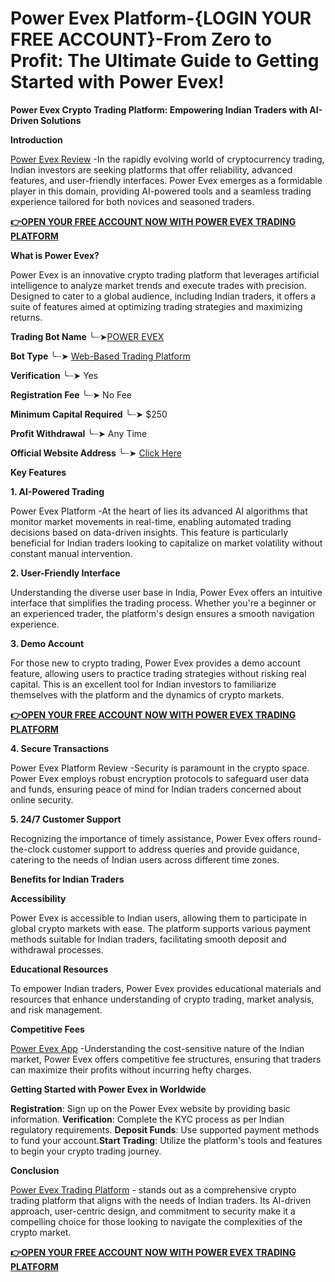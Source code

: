 # Power Evex Platform-{LOGIN YOUR FREE ACCOUNT}-From Zero to Profit: The Ultimate Guide to Getting Started with Power Evex!

**Power Evex Crypto Trading Platform: Empowering Indian Traders with AI-Driven Solutions**

**Introduction**

[Power Evex Review](https://www.cryptoalertscam.com/power-evex-review/) -In the rapidly evolving world of cryptocurrency trading, Indian investors are seeking platforms that offer reliability, advanced features, and user-friendly interfaces. Power Evex emerges as a formidable player in this domain, providing AI-powered tools and a seamless trading experience tailored for both novices and seasoned traders.​

**[👉OPEN YOUR FREE ACCOUNT NOW WITH POWER EVEX TRADING PLATFORM](https://www.cryptoalertscam.com/power-evex-review/)**

**What is Power Evex?**

Power Evex is an innovative crypto trading platform that leverages artificial intelligence to analyze market trends and execute trades with precision. Designed to cater to a global audience, including Indian traders, it offers a suite of features aimed at optimizing trading strategies and maximizing returns.​

**Trading Bot Name**             ╰┈➤[POWER EVEX](https://www.cryptoalertscam.com/power-evex-review/)

**Bot Type**                              ╰┈➤  [Web-Based Trading Platform](https://www.cryptoalertscam.com/power-evex-review/)

**Verification**                              ╰┈➤   Yes

**Registration Fee**                       ╰┈➤  No Fee

**Minimum Capital Required**       ╰┈➤  $250

**Profit Withdrawal**                        ╰┈➤  Any Time

**Official Website Address**           ╰┈➤ [Click Here](https://www.cryptoalertscam.com/power-evex-review/)

**Key Features**

**1. AI-Powered Trading**

Power Evex Platform -At the heart of lies its advanced AI algorithms that monitor market movements in real-time, enabling automated trading decisions based on data-driven insights. This feature is particularly beneficial for Indian traders looking to capitalize on market volatility without constant manual intervention.​

**2. User-Friendly Interface**

Understanding the diverse user base in India, Power Evex offers an intuitive interface that simplifies the trading process. Whether you're a beginner or an experienced trader, the platform's design ensures a smooth navigation experience.​

**3. Demo Account**

For those new to crypto trading, Power Evex provides a demo account feature, allowing users to practice trading strategies without risking real capital. This is an excellent tool for Indian investors to familiarize themselves with the platform and the dynamics of crypto markets.​

**[👉OPEN YOUR FREE ACCOUNT NOW WITH POWER EVEX TRADING PLATFORM](https://www.cryptoalertscam.com/power-evex-review/)**

**4. Secure Transactions**

Power Evex Platform Review -Security is paramount in the crypto space. Power Evex employs robust encryption protocols to safeguard user data and funds, ensuring peace of mind for Indian traders concerned about online security.​

**5. 24/7 Customer Support**

Recognizing the importance of timely assistance, Power Evex offers round-the-clock customer support to address queries and provide guidance, catering to the needs of Indian users across different time zones.​

**Benefits for Indian Traders**

**Accessibility**

Power Evex is accessible to Indian users, allowing them to participate in global crypto markets with ease. The platform supports various payment methods suitable for Indian traders, facilitating smooth deposit and withdrawal processes.​

**Educational Resources**

To empower Indian traders, Power Evex provides educational materials and resources that enhance understanding of crypto trading, market analysis, and risk management.​

**Competitive Fees**

[Power Evex App](https://www.cryptoalertscam.com/power-evex-review/) -Understanding the cost-sensitive nature of the Indian market, Power Evex offers competitive fee structures, ensuring that traders can maximize their profits without incurring hefty charges.​

**Getting Started with Power Evex in Worldwide**

**Registration**: Sign up on the Power Evex website by providing basic information.​
**Verification**: Complete the KYC process as per Indian regulatory requirements.​
**Deposit Funds**: Use supported payment methods to fund your account.​
**Start Trading**: Utilize the platform's tools and features to begin your crypto trading journey.​

**Conclusion**

[Power Evex Trading Platform](https://www.cryptoalertscam.com/power-evex-review/) - stands out as a comprehensive crypto trading platform that aligns with the needs of Indian traders. Its AI-driven approach, user-centric design, and commitment to security make it a compelling choice for those looking to navigate the complexities of the crypto market.

**[👉OPEN YOUR FREE ACCOUNT NOW WITH POWER EVEX TRADING PLATFORM](https://www.cryptoalertscam.com/power-evex-review/)**
